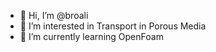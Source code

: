 - 👋 Hi, I’m @broali
- 👀 I’m interested in Transport in Porous Media
- 🌱 I’m currently learning OpenFoam
<!---
broali/broali is a ✨ special ✨ repository because its `README.md` (this file) appears on your GitHub profile.
You can click the Preview link to take a look at your changes.
--->
